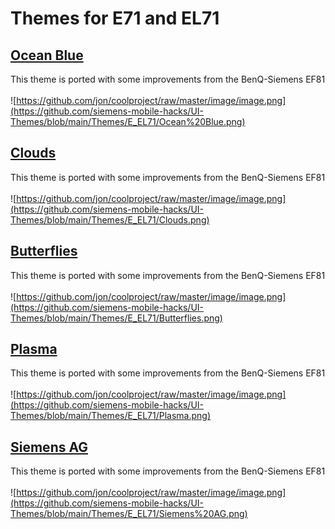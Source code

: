 # Themes for E71 and EL71
## [Ocean Blue](https://github.com/siemens-mobile-hacks/UI-Themes/raw/refs/heads/main/Themes/E_EL71/Ocean%20Blue.sdt)
This theme is ported with some improvements from the BenQ-Siemens EF81 \
\
![https://github.com/jon/coolproject/raw/master/image/image.png](https://github.com/siemens-mobile-hacks/UI-Themes/blob/main/Themes/E_EL71/Ocean%20Blue.png)
## [Clouds](https://github.com/siemens-mobile-hacks/UI-Themes/raw/refs/heads/main/Themes/E_EL71/Clouds.sdt)
This theme is ported with some improvements from the BenQ-Siemens EF81 \
\
![https://github.com/jon/coolproject/raw/master/image/image.png](https://github.com/siemens-mobile-hacks/UI-Themes/blob/main/Themes/E_EL71/Clouds.png)
## [Butterflies](https://github.com/siemens-mobile-hacks/UI-Themes/raw/refs/heads/main/Themes/E_EL71/Butterflies.sdt)
This theme is ported with some improvements from the BenQ-Siemens EF81 \
\
![https://github.com/jon/coolproject/raw/master/image/image.png](https://github.com/siemens-mobile-hacks/UI-Themes/blob/main/Themes/E_EL71/Butterflies.png)
## [Plasma](https://github.com/siemens-mobile-hacks/UI-Themes/raw/refs/heads/main/Themes/E_EL71/Plasma.sdt)
This theme is ported with some improvements from the BenQ-Siemens EF81 \
\
![https://github.com/jon/coolproject/raw/master/image/image.png](https://github.com/siemens-mobile-hacks/UI-Themes/blob/main/Themes/E_EL71/Plasma.png)
## [Siemens AG](https://github.com/siemens-mobile-hacks/UI-Themes/raw/refs/heads/main/Themes/E_EL71/Siemens%20AG.sdt)
This theme is ported with some improvements from the BenQ-Siemens EF81 \
\
![https://github.com/jon/coolproject/raw/master/image/image.png](https://github.com/siemens-mobile-hacks/UI-Themes/blob/main/Themes/E_EL71/Siemens%20AG.png)
